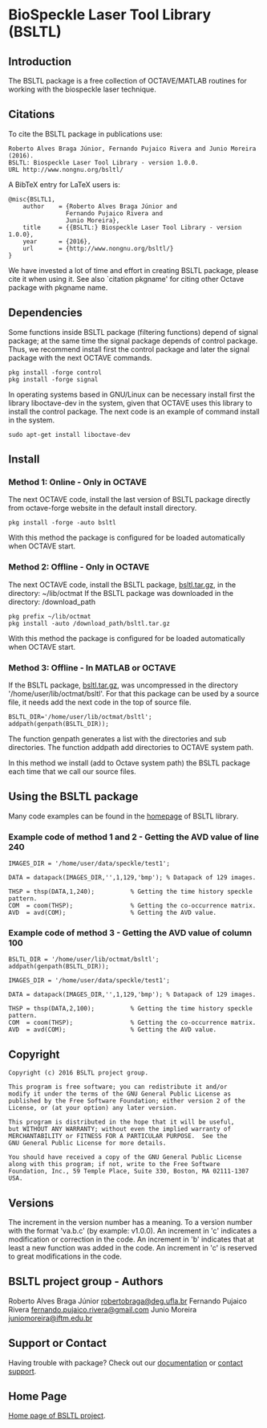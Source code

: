 # BioSpeckle Laser Tool Library (BSLTL)


## Introduction

The BSLTL package is a free collection of OCTAVE/MATLAB routines for working with the
biospeckle laser technique.

## Citations

To cite the BSLTL package in publications use:

	Roberto Alves Braga Júnior, Fernando Pujaico Rivera and Junio Moreira (2016).
	BSLTL: Biospeckle Laser Tool Library - version 1.0.0.
	URL http://www.nongnu.org/bsltl/

A BibTeX entry for LaTeX users is:

	@misc{BSLTL1,
		author    = {Roberto Alves Braga Júnior and 
					Fernando Pujaico Rivera and 
					Junio Moreira},
		title     = {{BSLTL:} Biospeckle Laser Tool Library - version 1.0.0},
		year      = {2016},
		url       = {http://www.nongnu.org/bsltl/}
	}

We have invested a lot of time and effort in creating BSLTL package, please 
cite it when using it.  See also `citation pkgname' for citing other Octave 
package with pkgname name.

## Dependencies

Some functions inside BSLTL package (filtering functions) depend of signal
package; at the same time the signal package depends of control package.
Thus, we recommend install first the control package and later the signal package
with the next OCTAVE commands.

	pkg install -forge control
	pkg install -forge signal

In operating systems based in GNU/Linux can be necessary install first the 
library liboctave-dev in the system, given that OCTAVE uses this library to install 
the control package. The next code is an example of command install in the system.

	sudo apt-get install liboctave-dev


## Install

### Method 1: Online - Only in OCTAVE

The next OCTAVE code, install the last version of BSLTL package directly from 
octave-forge website in the default install directory.

	pkg install -forge -auto bsltl

With this method the package is configured for be loaded automatically when OCTAVE start.

### Method 2: Offline - Only in OCTAVE

The next OCTAVE code, install the BSLTL package, [bsltl.tar.gz](http://download.savannah.gnu.org/releases/bsltl/), 
in the directory: ~/lib/octmat
If the BSLTL package was downloaded in the directory: /download_path

	pkg prefix ~/lib/octmat
	pkg install -auto /download_path/bsltl.tar.gz

With this method the package is configured for be loaded automatically when OCTAVE start.

### Method 3: Offline - In MATLAB or OCTAVE

If the BSLTL package, [bsltl.tar.gz](http://download.savannah.gnu.org/releases/bsltl/), 
was uncompressed in the directory '/home/user/lib/octmat/bsltl'. 
For that this package can be used by a source file, it needs add the next code 
in the top of source file.

	BSLTL_DIR='/home/user/lib/octmat/bsltl';
	addpath(genpath(BSLTL_DIR));

The function genpath generates a list with the directories and sub directories.
The function addpath add directories to OCTAVE system path.

In this method we install (add to  Octave system path) the BSLTL package each 
time that we call our source files. 

## Using the BSLTL package

Many code examples  can be found in the [homepage](http://www.nongnu.org/bsltl)
of BSLTL library.

### Example code of method 1 and 2 - Getting the AVD value of line 240

	IMAGES_DIR = '/home/user/data/speckle/test1';

	DATA = datapack(IMAGES_DIR,'',1,129,'bmp'); % Datapack of 129 images.

	THSP = thsp(DATA,1,240);          % Getting the time history speckle pattern.
	COM  = coom(THSP);                % Getting the co-occurrence matrix.
	AVD  = avd(COM);                  % Getting the AVD value.

### Example code of method 3 - Getting the AVD value of column 100

	BSLTL_DIR = '/home/user/lib/octmat/bsltl';
	addpath(genpath(BSLTL_DIR));

	IMAGES_DIR = '/home/user/data/speckle/test1';

	DATA = datapack(IMAGES_DIR,'',1,129,'bmp'); % Datapack of 129 images.

	THSP = thsp(DATA,2,100);          % Getting the time history speckle pattern.
	COM  = coom(THSP);                % Getting the co-occurrence matrix.
	AVD  = avd(COM);                  % Getting the AVD value.


## Copyright

	Copyright (c) 2016 BSLTL project group.

	This program is free software; you can redistribute it and/or
	modify it under the terms of the GNU General Public License as
	published by the Free Software Foundation; either version 2 of the
	License, or (at your option) any later version.
	 
	This program is distributed in the hope that it will be useful,
	but WITHOUT ANY WARRANTY; without even the implied warranty of
	MERCHANTABILITY or FITNESS FOR A PARTICULAR PURPOSE.  See the
	GNU General Public License for more details.
	
	You should have received a copy of the GNU General Public License
	along with this program; if not, write to the Free Software
	Foundation, Inc., 59 Temple Place, Suite 330, Boston, MA 02111-1307
	USA.

## Versions

The increment in the version number has a meaning. To a version number 
with the format 'va.b.c' (by example: v1.0.0).
An increment in 'c' indicates a modification or correction in the code.
An increment in 'b' indicates that at least a new function was added in the code.
An increment in 'c' is reserved to great modifications in the code.

## BSLTL project group - Authors

Roberto Alves Braga Júnior <robertobraga@deg.ufla.br>
Fernando Pujaico Rivera    <fernando.pujaico.rivera@gmail.com> 
Junio Moreira	           <juniomoreira@iftm.edu.br>

## Support or Contact

Having trouble with package? Check out our 
[documentation](http://www.nongnu.org/bsltl/documentation.html) or 
[contact support](https://savannah.nongnu.org/mail/?group=bsltl).

## Home Page

[Home page of BSLTL project](http://www.nongnu.org/bsltl/).



